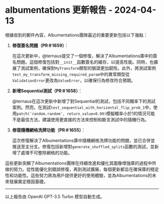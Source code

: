# albumentations 更新報告 - 2024-04-13

根據收到的郵件內容，Albumentations團隊最近的重要更新包括以下幾點：



1. **修復簽名問題（PR＃1659）**：

   在這次更新中，@ternaus提交了一個修復，解決了Albumentations庫中的簽名問題。這個修復包括對`__init__`函數簽名的緩存，以提高性能。同時，也擴展了測試案例，確保對`MyTransform`類型的驗證更加韌性。此外，將測試案例`test_my_transform_missing_required_param`中的異常類型從`ValidationError`更改為`ValueError`，以確保行為修改符合預期。



2. **新增Sequential測試（PR＃1658）**：

   @ternaus在這次更新中新增了對Sequential的測試，包括不同概率下的測試案例。然而，在測試`test_sequential_with_horizontal_flip_prob_1`中，使用`patch('random.random', return_value=0.99)`模擬概率小於1的情況可能不是最佳方法，建議使用更直接的方法來控制和斷言測試中的隨機行為。



3. **修復隨機網格洗牌功能（PR＃1655）**：

   這次修復解決了Albumentations庫中隨機網格洗牌功能的問題，並已合併並推送至主分支。修復包括新增對`generate_shuffled_splits`函數的測試，並新增了處理不可整除網格的功能。



這些更新突顯了Albumentations團隊在持續改進和優化其圖像增強庫的過程中所做的努力。從性能優化到錯誤修復，再到測試擴展，每個更新都旨在確保庫的穩定性和功能性。這些努力將為用戶提供更好的使用體驗，並為Albumentations的未來發展奠定穩固基礎。



---



以上報告由 OpenAI GPT-3.5 Turbo 模型自動生成。
